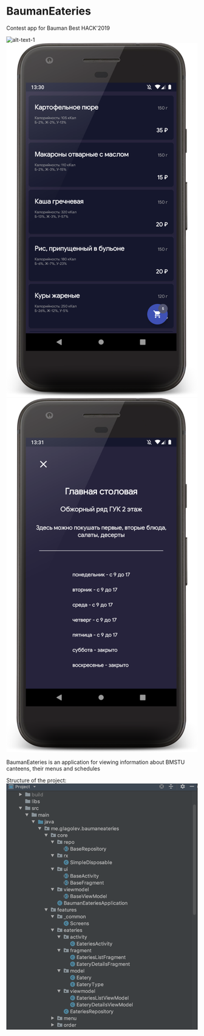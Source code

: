 # BaumanEateries
Contest app for Bauman Best HACK'2019

![alt-text-1](https://github.com/offthelightness/BaumanEateries/blob/master/sample/main_screen.png "Main screen") ![alt-text-2](https://github.com/offthelightness/BaumanEateries/blob/master/sample/menu.png "Canteen's menu") ![alt-text-3](https://github.com/offthelightness/BaumanEateries/blob/master/sample/schedule.png "Canteen's schedule")

BaumanEateries is an application for viewing information about BMSTU canteens, their menus and schedules

Structure of the project:
![alt text](https://raw.githubusercontent.com/offthelightness/BaumanEateries/master/app/src/main/res/raw/structure.png)
